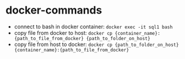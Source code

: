 # docker-commands
- connect to bash in docker container: `docker exec -it sql1 bash`
- copy file from docker to host: `docker cp {container_name}:{path_to_file_from_docker} {path_to_folder_on_host}`
- copy file from host to docker: `docker cp {path_to_folder_on_host} {container_name}:{path_to_file_from_docker}`
